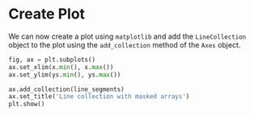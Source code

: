 # Create Plot

We can now create a plot using `matplotlib` and add the `LineCollection` object to the plot using the `add_collection` method of the `Axes` object.

```python
fig, ax = plt.subplots()
ax.set_xlim(x.min(), x.max())
ax.set_ylim(ys.min(), ys.max())

ax.add_collection(line_segments)
ax.set_title('Line collection with masked arrays')
plt.show()
```
